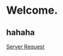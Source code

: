# Welcome.
## hahaha

[Server Request](https://docs.google.com/spreadsheets/d/1k-O56AJwbmqCUe2XzYR2tITQx_ub50qH/edit?usp=share_link&ouid=105058437661533981052&rtpof=true&sd=true)
